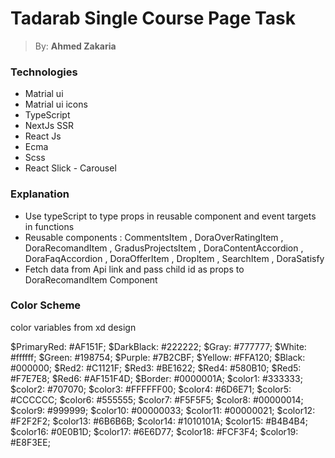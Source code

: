 # <h1> Tadarab Single Course Page Task </h1>

> By: **Ahmed Zakaria**

### Technologies
* Matrial ui
* Matrial ui icons
* TypeScript
* NextJs SSR
* React Js
* Ecma
* Scss
* React Slick - Carousel 


### Explanation
 * Use typeScript to type props in reusable component and event targets in functions
 * Reusable components : CommentsItem , DoraOverRatingItem , DoraRecomandItem , GradusProjectsItem , DoraContentAccordion , DoraFaqAccordion , DoraOfferItem , DropItem , SearchItem , DoraSatisfy
 * Fetch data from Api link and pass child id as props to DoraRecomandItem Component

### Color Scheme
<p>color variables from xd design</p>

$PrimaryRed: #AF151F;
$DarkBlack: #222222;
$Gray: #777777;
$White: #ffffff;
$Green: #198754;
$Purple: #7B2CBF;
$Yellow: #FFA120;
$Black: #000000;
$Red2: #C1121F;
$Red3: #BE1622;
$Red4: #580B10;
$Red5: #F7E7E8;
$Red6: #AF151F4D;
$Border: #0000001A;
$color1: #333333;
$color2: #707070;
$color3: #FFFFFF00;
$color4: #6D6E71;
$color5: #CCCCCC;
$color6: #555555;
$color7: #F5F5F5;
$color8: #00000014;
$color9: #999999;
$color10: #00000033;
$color11: #00000021;
$color12: #F2F2F2;
$color13: #6B6B6B;
$color14: #1010101A;
$color15: #B4B4B4;
$color16: #0E0B1D;
$color17: #6E6D77;
$color18: #FCF3F4;
$color19: #E8F3EE;